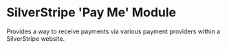# SilverStripe 'Pay Me' Module

Provides a way to receive payments via various payment providers within a SilverStripe website.
